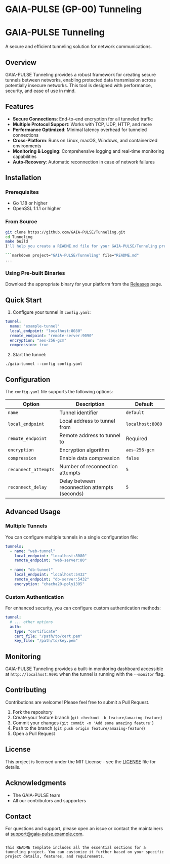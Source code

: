 # GAIA-PULSE (GP-00) Tunneling
# GAIA-PULSE Tunneling

A secure and efficient tunneling solution for network communications.

## Overview

GAIA-PULSE Tunneling provides a robust framework for creating secure tunnels between networks, enabling protected data transmission across potentially insecure networks. This tool is designed with performance, security, and ease of use in mind.

## Features

- **Secure Connections**: End-to-end encryption for all tunneled traffic
- **Multiple Protocol Support**: Works with TCP, UDP, HTTP, and more
- **Performance Optimized**: Minimal latency overhead for tunneled connections
- **Cross-Platform**: Runs on Linux, macOS, Windows, and containerized environments
- **Monitoring & Logging**: Comprehensive logging and real-time monitoring capabilities
- **Auto-Recovery**: Automatic reconnection in case of network failures

## Installation

### Prerequisites

- Go 1.18 or higher
- OpenSSL 1.1.1 or higher

### From Source

```bash
git clone https://github.com/GAIA-PULSE/Tunneling.git
cd Tunneling
make build
I'll help you create a README.md file for your GAIA-PULSE/Tunneling project. Here's a comprehensive template you can use:

```markdown project="GAIA-PULSE/Tunneling" file="README.md"
...
```

### Using Pre-built Binaries

Download the appropriate binary for your platform from the [Releases](https://github.com/GAIA-PULSE/Tunneling/releases) page.

## Quick Start

1. Configure your tunnel in `config.yaml`:


```yaml
tunnel:
  name: "example-tunnel"
  local_endpoint: "localhost:8080"
  remote_endpoint: "remote-server:9090"
  encryption: "aes-256-gcm"
  compression: true
```

2. Start the tunnel:


```shellscript
./gaia-tunnel --config config.yaml
```

## Configuration

The `config.yaml` file supports the following options:

| Option | Description | Default
|-----|-----|-----
| `name` | Tunnel identifier | `default`
| `local_endpoint` | Local address to tunnel from | `localhost:8080`
| `remote_endpoint` | Remote address to tunnel to | Required
| `encryption` | Encryption algorithm | `aes-256-gcm`
| `compression` | Enable data compression | `false`
| `reconnect_attempts` | Number of reconnection attempts | `5`
| `reconnect_delay` | Delay between reconnection attempts (seconds) | `5`


## Advanced Usage

### Multiple Tunnels

You can configure multiple tunnels in a single configuration file:

```yaml
tunnels:
  - name: "web-tunnel"
    local_endpoint: "localhost:8080"
    remote_endpoint: "web-server:80"
  
  - name: "db-tunnel"
    local_endpoint: "localhost:5432"
    remote_endpoint: "db-server:5432"
    encryption: "chacha20-poly1305"
```

### Custom Authentication

For enhanced security, you can configure custom authentication methods:

```yaml
tunnel:
  # ... other options
  auth:
    type: "certificate"
    cert_file: "/path/to/cert.pem"
    key_file: "/path/to/key.pem"
```

## Monitoring

GAIA-PULSE Tunneling provides a built-in monitoring dashboard accessible at `http://localhost:9091` when the tunnel is running with the `--monitor` flag.

## Contributing

Contributions are welcome! Please feel free to submit a Pull Request.

1. Fork the repository
2. Create your feature branch (`git checkout -b feature/amazing-feature`)
3. Commit your changes (`git commit -m 'Add some amazing feature'`)
4. Push to the branch (`git push origin feature/amazing-feature`)
5. Open a Pull Request


## License

This project is licensed under the MIT License - see the [LICENSE](LICENSE) file for details.

## Acknowledgments

- The GAIA-PULSE team
- All our contributors and supporters


## Contact

For questions and support, please open an issue or contact the maintainers at [support@gaia-pulse.example.com](mailto:support@gaia-pulse.example.com).

```plaintext

This README template includes all the essential sections for a tunneling project. You can customize it further based on your specific project details, features, and requirements.

```
